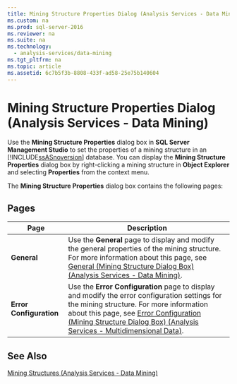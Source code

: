```yaml
---
title: Mining Structure Properties Dialog (Analysis Services - Data Mining)
ms.custom: na
ms.prod: sql-server-2016
ms.reviewer: na
ms.suite: na
ms.technology: 
  - analysis-services/data-mining
ms.tgt_pltfrm: na
ms.topic: article
ms.assetid: 6c7b5f3b-8808-433f-ad58-25e75b140604
---
```

# Mining Structure Properties Dialog (Analysis Services - Data Mining)
  Use the **Mining Structure Properties** dialog box in **SQL Server Management Studio** to set the properties of a mining structure in an [!INCLUDE[ssASnoversion](../../Token/Other/ssASnoversion_md.md)] database. You can display the **Mining Structure Properties** dialog box by right\-clicking a mining structure in **Object Explorer** and selecting **Properties** from the context menu.  
  
 The **Mining Structure Properties** dialog box contains the following pages:  
  
## Pages  
  
|Page|Description|  
|----------|-----------------|  
|**General**|Use the **General** page to display and modify the general properties of the mining structure. For more information about this page, see [General &#40;Mining Structure Dialog Box&#41; &#40;Analysis Services - Data Mining&#41;](../../Topics/TopicNameNotContainA/General--Mining-Structure-Dialog-Box---Analysis-Services---Data-Mining-.md).|  
|**Error Configuration**|Use the **Error Configuration** page to display and modify the error configuration settings for the mining structure. For more information about this page, see [Error Configuration &#40;Mining Structure Dialog Box&#41; &#40;Analysis Services - Multidimensional Data&#41;](../../Topics/TopicNameNotContainA/Error-Configuration--Mining-Structure-Dialog-Box---Analysis-Services---Multidimensional-Data-.md).|  
  
## See Also  
 [Mining Structures &#40;Analysis Services - Data Mining&#41;](../../Topics/TopicNameNotContainA/Mining-Structures--Analysis-Services---Data-Mining-.md)  
  
  